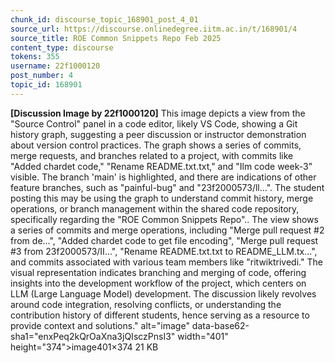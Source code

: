 ```yaml
---
chunk_id: discourse_topic_168901_post_4_01
source_url: https://discourse.onlinedegree.iitm.ac.in/t/168901/4
source_title: ROE Common Snippets Repo Feb 2025
content_type: discourse
tokens: 355
username: 22f1000120
post_number: 4
topic_id: 168901
---
```


**[Discussion Image by 22f1000120]** This image depicts a view from the "Source Control" panel in a code editor, likely VS Code, showing a Git history graph, suggesting a peer discussion or instructor demonstration about version control practices. The graph shows a series of commits, merge requests, and branches related to a project, with commits like "Added chardet code," "Rename README.txt.txt," and "Ilm code week-3" visible. The branch 'main' is highlighted, and there are indications of other feature branches, such as "painful-bug" and "23f2000573/ll...". The student posting this may be using the graph to understand commit history, merge operations, or branch management within the shared code repository, specifically regarding the "ROE Common Snippets Repo".. The view shows a series of commits and merge operations, including "Merge pull request #2 from de...", "Added chardet code to get file encoding", "Merge pull request #3 from 23f2000573/II...", "Rename README.txt.txt to README_LLM.tx...", and commits associated with various team members like "ritwiktrivedi." The visual representation indicates branching and merging of code, offering insights into the development workflow of the project, which centers on LLM (Large Language Model) development. The discussion likely revolves around code integration, resolving conflicts, or understanding the contribution history of different students, hence serving as a resource to provide context and solutions." alt="image" data-base62-sha1="enxPeq2kQrOaXna3jQIsczPnsI3" width="401" height="374">image401×374 21 KB
